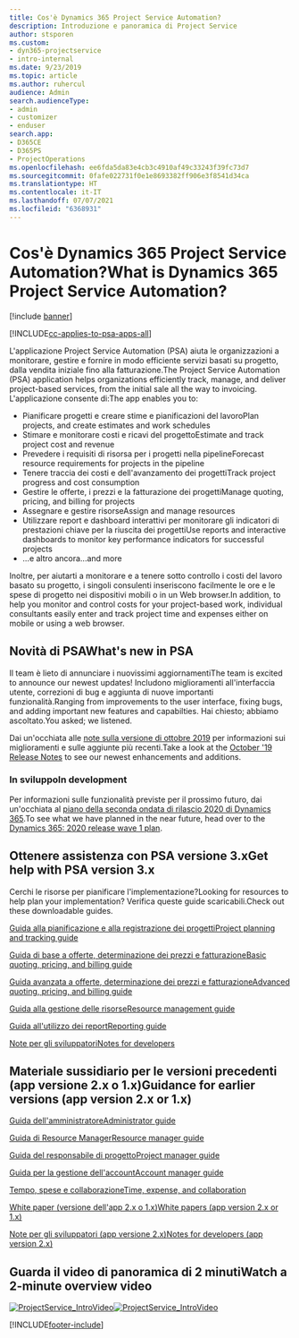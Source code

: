 ```yaml
---
title: Cos'è Dynamics 365 Project Service Automation?
description: Introduzione e panoramica di Project Service
author: stsporen
ms.custom:
- dyn365-projectservice
- intro-internal
ms.date: 9/23/2019
ms.topic: article
ms.author: ruhercul
audience: Admin
search.audienceType:
- admin
- customizer
- enduser
search.app:
- D365CE
- D365PS
- ProjectOperations
ms.openlocfilehash: ee6fda5da83e4cb3c4910af49c33243f39fc73d7
ms.sourcegitcommit: 0fafe022731f0e1e8693382ff906e3f8541d34ca
ms.translationtype: HT
ms.contentlocale: it-IT
ms.lasthandoff: 07/07/2021
ms.locfileid: "6368931"
---
```

# <a name="what-is-dynamics-365-project-service-automation"></a><span data-ttu-id="01c5e-103">Cos'è Dynamics 365 Project Service Automation?</span><span class="sxs-lookup"><span data-stu-id="01c5e-103">What is Dynamics 365 Project Service Automation?</span></span>

[!include [banner](../includes/psa-now-project-operations.md)]

[!INCLUDE[cc-applies-to-psa-apps-all](../includes/cc-applies-to-psa-apps-all.md)]

<span data-ttu-id="01c5e-104">L'applicazione Project Service Automation (PSA) aiuta le organizzazioni a monitorare, gestire e fornire in modo efficiente servizi basati su progetto, dalla vendita iniziale fino alla fatturazione.</span><span class="sxs-lookup"><span data-stu-id="01c5e-104">The Project Service Automation (PSA) application helps organizations efficiently track, manage, and deliver project-based services, from the initial sale all the way to invoicing.</span></span> <span data-ttu-id="01c5e-105">L'applicazione consente di:</span><span class="sxs-lookup"><span data-stu-id="01c5e-105">The app enables you to:</span></span>

- <span data-ttu-id="01c5e-106">Pianificare progetti e creare stime e pianificazioni del lavoro</span><span class="sxs-lookup"><span data-stu-id="01c5e-106">Plan projects, and create estimates and work schedules</span></span>
- <span data-ttu-id="01c5e-107">Stimare e monitorare costi e ricavi del progetto</span><span class="sxs-lookup"><span data-stu-id="01c5e-107">Estimate and track project cost and revenue</span></span>
- <span data-ttu-id="01c5e-108">Prevedere i requisiti di risorsa per i progetti nella pipeline</span><span class="sxs-lookup"><span data-stu-id="01c5e-108">Forecast resource requirements for projects in the pipeline</span></span>
- <span data-ttu-id="01c5e-109">Tenere traccia dei costi e dell'avanzamento dei progetti</span><span class="sxs-lookup"><span data-stu-id="01c5e-109">Track project progress and cost consumption</span></span>
- <span data-ttu-id="01c5e-110">Gestire le offerte, i prezzi e la fatturazione dei progetti</span><span class="sxs-lookup"><span data-stu-id="01c5e-110">Manage quoting, pricing, and billing for projects</span></span>
- <span data-ttu-id="01c5e-111">Assegnare e gestire risorse</span><span class="sxs-lookup"><span data-stu-id="01c5e-111">Assign and manage resources</span></span>
- <span data-ttu-id="01c5e-112">Utilizzare report e dashboard interattivi per monitorare gli indicatori di prestazioni chiave per la riuscita dei progetti</span><span class="sxs-lookup"><span data-stu-id="01c5e-112">Use reports and interactive dashboards to monitor key performance indicators for successful projects</span></span>
- <span data-ttu-id="01c5e-113">...e altro ancora</span><span class="sxs-lookup"><span data-stu-id="01c5e-113">...and more</span></span>

<span data-ttu-id="01c5e-114">Inoltre, per aiutarti a monitorare e a tenere sotto controllo i costi del lavoro basato su progetto, i singoli consulenti inseriscono facilmente le ore e le spese di progetto nei dispositivi mobili o in un Web browser.</span><span class="sxs-lookup"><span data-stu-id="01c5e-114">In addition, to help you monitor and control costs for your project-based work, individual consultants easily enter and track project time and expenses either on mobile or using a web browser.</span></span>

## <a name="whats-new-in-psa"></a><span data-ttu-id="01c5e-115">Novità di PSA</span><span class="sxs-lookup"><span data-stu-id="01c5e-115">What's new in PSA</span></span>
<span data-ttu-id="01c5e-116">Il team è lieto di annunciare i nuovissimi aggiornamenti</span><span class="sxs-lookup"><span data-stu-id="01c5e-116">The team is excited to announce our newest updates!</span></span> <span data-ttu-id="01c5e-117">Includono miglioramenti all'interfaccia utente, correzioni di bug e aggiunta di nuove importanti funzionalità.</span><span class="sxs-lookup"><span data-stu-id="01c5e-117">Ranging from improvements to the user interface, fixing bugs, and adding important new features and capabilties.</span></span> <span data-ttu-id="01c5e-118">Hai chiesto; abbiamo ascoltato.</span><span class="sxs-lookup"><span data-stu-id="01c5e-118">You asked; we listened.</span></span>

<span data-ttu-id="01c5e-119">Dai un'occhiata alle [note sulla versione di ottobre 2019](/dynamics365-release-plan/2019wave2/index) per informazioni sui miglioramenti e sulle aggiunte più recenti.</span><span class="sxs-lookup"><span data-stu-id="01c5e-119">Take a look at the [October '19 Release Notes](/dynamics365-release-plan/2019wave2/index) to see our newest enhancements and additions.</span></span>

### <a name="in-development"></a><span data-ttu-id="01c5e-120">In sviluppo</span><span class="sxs-lookup"><span data-stu-id="01c5e-120">In development</span></span>
<span data-ttu-id="01c5e-121">Per informazioni sulle funzionalità previste per il prossimo futuro, dai un'occhiata al [piano della seconda ondata di rilascio 2020 di Dynamics 365](/dynamics365-release-plan/2020wave1/index).</span><span class="sxs-lookup"><span data-stu-id="01c5e-121">To see what we have planned in the near future, head over to the [Dynamics 365: 2020 release wave 1 plan](/dynamics365-release-plan/2020wave1/index).</span></span>

## <a name="get-help-with-psa-version-3x"></a><span data-ttu-id="01c5e-122">Ottenere assistenza con PSA versione 3.x</span><span class="sxs-lookup"><span data-stu-id="01c5e-122">Get help with PSA version 3.x</span></span>
<span data-ttu-id="01c5e-123">Cerchi le risorse per pianificare l'implementazione?</span><span class="sxs-lookup"><span data-stu-id="01c5e-123">Looking for resources to help plan your implementation?</span></span> <span data-ttu-id="01c5e-124">Verifica queste guide scaricabili.</span><span class="sxs-lookup"><span data-stu-id="01c5e-124">Check out these downloadable guides.</span></span>

 [<span data-ttu-id="01c5e-125">Guida alla pianificazione e alla registrazione dei progetti</span><span class="sxs-lookup"><span data-stu-id="01c5e-125">Project planning and tracking guide</span></span>](../psa/implementation-guides/project-planning-tracking.md)

 [<span data-ttu-id="01c5e-126">Guida di base a offerte, determinazione dei prezzi e fatturazione</span><span class="sxs-lookup"><span data-stu-id="01c5e-126">Basic quoting, pricing, and billing guide</span></span>](../psa/implementation-guides/begin-quoting-pricing-billing.md)

 [<span data-ttu-id="01c5e-127">Guida avanzata a offerte, determinazione dei prezzi e fatturazione</span><span class="sxs-lookup"><span data-stu-id="01c5e-127">Advanced quoting, pricing, and billing guide</span></span>](../psa/implementation-guides/adv-quoting-pricing-billing.md)

 [<span data-ttu-id="01c5e-128">Guida alla gestione delle risorse</span><span class="sxs-lookup"><span data-stu-id="01c5e-128">Resource management guide</span></span>](../psa/implementation-guides/resource-management-guide.md)

 [<span data-ttu-id="01c5e-129">Guida all'utilizzo dei report</span><span class="sxs-lookup"><span data-stu-id="01c5e-129">Reporting guide</span></span>](../psa/implementation-guides/reporting-guide.md)

 [<span data-ttu-id="01c5e-130">Note per gli sviluppatori</span><span class="sxs-lookup"><span data-stu-id="01c5e-130">Notes for developers</span></span>](../psa/developer-guides/overview-dev-notes-v3.x.md)

## <a name="guidance-for-earlier-versions-app-version-2x-or-1x"></a><span data-ttu-id="01c5e-131">Materiale sussidiario per le versioni precedenti (app versione 2.x o 1.x)</span><span class="sxs-lookup"><span data-stu-id="01c5e-131">Guidance for earlier versions (app version 2.x or 1.x)</span></span>
 [<span data-ttu-id="01c5e-132">Guida dell'amministratore</span><span class="sxs-lookup"><span data-stu-id="01c5e-132">Administrator guide</span></span>](../psa/admin-guide.md)

 [<span data-ttu-id="01c5e-133">Guida di Resource Manager</span><span class="sxs-lookup"><span data-stu-id="01c5e-133">Resource manager guide</span></span>](../psa/resource-manager-guide.md)

 [<span data-ttu-id="01c5e-134">Guida del responsabile di progetto</span><span class="sxs-lookup"><span data-stu-id="01c5e-134">Project manager guide</span></span>](../psa/project-manager-guide.md)

 [<span data-ttu-id="01c5e-135">Guida per la gestione dell'account</span><span class="sxs-lookup"><span data-stu-id="01c5e-135">Account manager guide</span></span>](../psa/account-manager-guide.md)

 [<span data-ttu-id="01c5e-136">Tempo, spese e collaborazione</span><span class="sxs-lookup"><span data-stu-id="01c5e-136">Time, expense, and collaboration</span></span>](../psa/time-expense-collaboration-guide.md)

 [<span data-ttu-id="01c5e-137">White paper (versione dell'app 2.x o 1.x)</span><span class="sxs-lookup"><span data-stu-id="01c5e-137">White papers (app version 2.x or 1.x)</span></span>](../psa/white-papers.md)

 [<span data-ttu-id="01c5e-138">Note per gli sviluppatori (app versione 2.x)</span><span class="sxs-lookup"><span data-stu-id="01c5e-138">Notes for developers (app version 2.x)</span></span>](../psa/developer-guides/add-custom-qoi-forms-v2.x.md)

 ## <a name="watch-a-2-minute-overview-video"></a><span data-ttu-id="01c5e-139">Guarda il video di panoramica di 2 minuti</span><span class="sxs-lookup"><span data-stu-id="01c5e-139">Watch a 2-minute overview video</span></span>
 <a name="heroArea"></a> <span data-ttu-id="01c5e-140">[![ProjectService_IntroVideo](../psa/media/project-service-intro-video.png "ProjectService_IntroVideo")](https://go.microsoft.com/fwlink/p/?LinkId=799457)</span><span class="sxs-lookup"><span data-stu-id="01c5e-140">[![ProjectService_IntroVideo](../psa/media/project-service-intro-video.png "ProjectService_IntroVideo")](https://go.microsoft.com/fwlink/p/?LinkId=799457)</span></span>




[!INCLUDE[footer-include](../includes/footer-banner.md)]